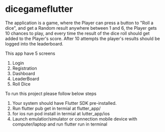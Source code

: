 # dicegameflutter
The application is a game, where the Player can press a button to "Roll a dice", and get a Random result anywhere between 1 and 6, the Player gets 10 chances to play, and every time the result of the dice roll should get added to the Player's score. After 10 attempts the player's results should be logged into the leaderboard.

This app have 5 screens
1. Login
2. Registration
3. Dashboard
4. LeaderBoard
5. Roll Dice

To run this project please follow below steps
1. Your system should have Flutter SDK pre-installed.
2. Run flutter pub get in termial at flutter_app/
3. for ios run pod install in termial at lutter_app/ios
4. Launch emulatior/simulator or connection mobile device with computer/laptop and run flutter run in terminal
